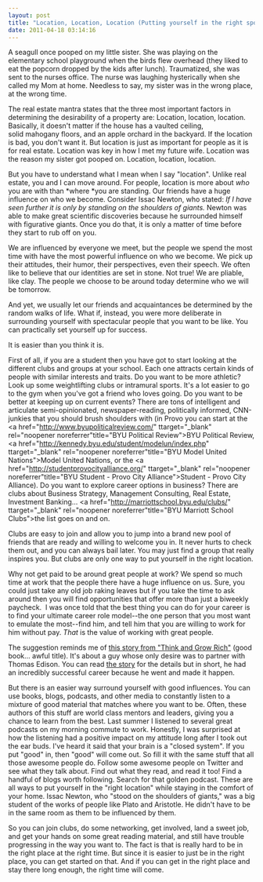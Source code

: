 ```yaml
---
layout: post
title: "Location, Location, Location (Putting yourself in the right spot)"
date: 2011-04-18 03:14:16
---
```


A seagull once pooped on my little sister. She was playing on the elementary school playground when the birds flew overhead (they liked to eat the popcorn dropped by the kids after lunch). Traumatized, she was sent to the nurses office. The nurse was laughing hysterically when she called my Mom at home. Needless to say, my sister was in the wrong place, at the wrong time.

The real estate mantra states that the three most important factors in determining the desirability of a property are: Location, location, location. Basically, it doesn't matter if the house has a vaulted ceiling, solid mahogany floors, and an apple orchard in the backyard. If the location is bad, you don't want it. But location is just as important for people as it is for real estate. Location was key in how I met my future wife. Location was the reason my sister got pooped on. Location, location, location.

But you have to understand what I mean when I say "location". Unlike real estate, you and I can move around. For people, location is more about *who* you are with than *where *you are standing. Our friends have a huge influence on who we become. Consider Issac Newton, who stated: *If I have seen further it is only by standing on the shoulders of giants.* Newton was able to make great scientific discoveries because he surrounded himself with figurative giants. Once you do that, it is only a matter of time before they start to rub off on you.

We are influenced by everyone we meet, but the people we spend the most time with have the most powerful influence on who we become. We pick up their attitudes, their humor, their perspectives, even their speech. We often like to believe that our identities are set in stone. Not true! We are pliable, like clay. The people we choose to be around today determine who we will be tomorrow.

And yet, we usually let our friends and acquaintances be determined by the random walks of life. What if, instead, you were more deliberate in surrounding yourself with spectacular people that you want to be like. You can practically set yourself up for success.

It is easier than you think it is.

First of all, if you are a student then you have got to start looking at the different clubs and groups at your school. Each one attracts certain kinds of people with similar interests and traits. Do you want to be more athletic? Look up some weightlifting clubs or intramural sports. It's a lot easier to go to the gym when you've got a friend who loves going. Do you want to be better at keeping up on current events? There are tons of intelligent and articulate semi-opinionated, newspaper-reading, politically informed, CNN-junkies that you should brush shoulders with (in Provo you can start at the <a href="http://www.byupoliticalreview.com/" ttarget="_blank" rel="noopener noreferrer"title="BYU Political Review">BYU Political Review</a>, <a href="http://kennedy.byu.edu/student/modelun/index.php" ttarget="_blank" rel="noopener noreferrer"title="BYU Model United Nations">Model United Nations</a>, or the <a href="http://studentprovocityalliance.org/" ttarget="_blank" rel="noopener noreferrer"title="BYU Student - Provo City Alliance">Student - Provo City Alliance</a>). Do you want to explore career options in business? There are clubs about Business Strategy, Management Consulting, Real Estate, Investment Banking... <a href="http://marriottschool.byu.edu/clubs/" ttarget="_blank" rel="noopener noreferrer"title="BYU Marriott School Clubs">the list</a> goes on and on.

Clubs are easy to join and allow you to jump into a brand new pool of friends that are ready and willing to welcome you in. It never hurts to check them out, and you can always bail later. You may just find a group that really inspires you. But clubs are only one way to put yourself in the right location.

Why not get paid to be around great people at work? We spend so much time at work that the people there have a huge influence on us. Sure, you could just take any old job raking leaves but if you take the time to ask around then you will find opportunities that offer more than just a biweekly paycheck.  I was once told that the best thing you can do for your career is to find your ultimate career role model--the one person that you most want to emulate the most--find him, and tell him that you are willing to work for him without pay. *That* is the value of working with great people.

The suggestion reminds me of <a href="http://davesaunders.net/2008/08/think-and-grow-rich-chapter-1-introduction/" target="_blank" rel="noopener noreferrer" title="Edwin Barnes and Thomas Edison">this story from "Think and Grow Rich"</a> (good book... awful title). It's about a guy whose only desire was to partner with Thomas Edison. You can read <a href="http://davesaunders.net/2008/08/think-and-grow-rich-chapter-1-introduction/" target="_blank" rel="noopener noreferrer" title="Thomas Edison and Edwin Barnes">the story</a> for the details but in short, he had an incredibly successful career because he went and made it happen.

But there is an easier way surround yourself with good influences. You can use books, blogs, podcasts, and other media to constantly listen to a mixture of good material that matches where you want to be. Often, these authors of this stuff are world class mentors and leaders, giving you a chance to learn from the best. Last summer I listened to several great podcasts on my morning commute to work. Honestly, I was surprised at how the listening had a positive impact on my attitude long after I took out the ear buds. I've heard it said that your brain is a "closed system". If you put "good" in, then "good" will come out. So fill it with the same stuff that all those awesome people do. Follow some awesome people on Twitter and see what they talk about. Find out what they read, and read it too! Find a handful of blogs worth following. Search for that golden podcast. These are all ways to put yourself in the "right location" while staying in the comfort of your home. Issac Newton, who "stood on the shoulders of giants," was a big student of the works of people like Plato and Aristotle. He didn't have to be in the same room as them to be influenced by them.

So you can join clubs, do some networking, get involved, land a sweet job, and get your hands on some great reading material, and still have trouble progressing in the way you want to. The fact is that is really hard to be in the right place at the right time. But since it is easier to just be in the right place, you can get started on that. And if you can get in the right place and stay there long enough, the right time will come.